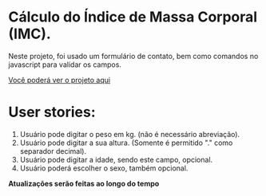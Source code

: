# Cálculo do Índice de Massa Corporal (IMC).

 Neste projeto, foi usado um formulário de contato, bem como comandos no   javascript para validar os campos.

 [Você poderá ver o projeto aqui](https://calculadora-de-imc.now.sh/)

# User stories:

 1. Usuário pode digitar o peso em kg. (não é necessário abreviação).
 2. Usuário pode digitar a sua altura. (Somente é permitido "." como separador decimal).
 3. Usuário pode digitar a idade, sendo este campo, opcional.
 4. Usuário poderá escolher o sexo, também opcional.

 **Atualizações serão feitas ao longo do tempo**